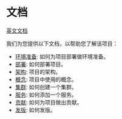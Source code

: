 # 文档
[英文文档](README.md)

我们为您提供以下文档，以帮助您了解该项目：
* [环境准备](./zh/prepare.md): 如何为项目部署做环境准备。
* [部署](./zh/deploy.md): 如何部署项目。
* [架构](./zh/architecture.md): 项目的架构。
* [概念](./zh/concepts.md): 项目中使用的概念。
* [集群](./zh/cluster.md): 如何创建一个集群。
* [服务](./zh/service.md): 如何添加一个服务。
* [贡献](./zh/contribution.md): 如何为项目做出贡献。
* [发版](./zh/release.md): 如何发版。
